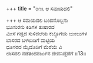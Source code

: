 +++
title = "೦೧೩ ಆ ಸಮಯದಲಿ"

+++
ಆ ಸಮಯದಲಿ ಬಂದನೊಬ್ಬನು  
ಭೂಸುರನು ಕಿಡಿಗಳ ತುಷಾರದ  
ಮೀಸೆ ಗಡ್ಡದ ಸುಳಿದಲೆಯ ಕಬ್ಬೊಗೆಯ ಜುಂಜುಗಳ   
ಬಾಸರದ ಬಳಲುಡಿಗೆ ಮಟ್ಟಿಯ  
ಧೂಸರದ ಮೈದೊಡಿಗೆ ಮೆರೆಯೆ ವಿ  
ಲಾಸದಲಿ ನಡೆತಂದನರ್ಜುನ ದೇವನಿದ್ದೆಡೆಗೆ     ॥13॥